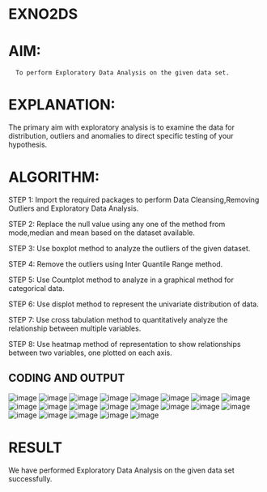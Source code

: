 # EXNO2DS
# AIM:
      To perform Exploratory Data Analysis on the given data set.
      
# EXPLANATION:
  The primary aim with exploratory analysis is to examine the data for distribution, outliers and anomalies to direct specific testing of your hypothesis.
  
# ALGORITHM:
STEP 1: Import the required packages to perform Data Cleansing,Removing Outliers and Exploratory Data Analysis.

STEP 2: Replace the null value using any one of the method from mode,median and mean based on the dataset available.

STEP 3: Use boxplot method to analyze the outliers of the given dataset.

STEP 4: Remove the outliers using Inter Quantile Range method.

STEP 5: Use Countplot method to analyze in a graphical method for categorical data.

STEP 6: Use displot method to represent the univariate distribution of data.

STEP 7: Use cross tabulation method to quantitatively analyze the relationship between multiple variables.

STEP 8: Use heatmap method of representation to show relationships between two variables, one plotted on each axis.

## CODING AND OUTPUT
![image](https://github.com/user-attachments/assets/c350d8b8-429e-412b-977d-dd41acb22c75)
![image](https://github.com/user-attachments/assets/3338f900-ad22-4f86-971e-1ace04524a59)
![image](https://github.com/user-attachments/assets/7b3efcfa-8f73-4bf0-a10c-45892a10a8bd)
![image](https://github.com/user-attachments/assets/e54dc208-2cd7-4387-bd9c-46cdbb4aa119)
![image](https://github.com/user-attachments/assets/9c9305ff-59e7-4ef7-8df5-712feb3fa43a)
![image](https://github.com/user-attachments/assets/6acdd6fb-4e15-4a9d-a8f7-0e72298f83e6)
![image](https://github.com/user-attachments/assets/60aeafc3-0a4d-40b8-98ee-0912146f8215)
![image](https://github.com/user-attachments/assets/de25796a-5700-43f9-8c7e-b40dad71e8fe)
![image](https://github.com/user-attachments/assets/2ca5910d-5d1b-475f-a851-02145e19a782)
![image](https://github.com/user-attachments/assets/252e69f8-1f07-45a7-bf49-03348e42d251)
![image](https://github.com/user-attachments/assets/7e38a25e-6594-41da-b9af-304a04e54b95)
![image](https://github.com/user-attachments/assets/fef47eaf-6dd6-46f6-b691-87188206bf2f)
![image](https://github.com/user-attachments/assets/2d8ab851-e871-4257-b361-b168a454246e)
![image](https://github.com/user-attachments/assets/891d5723-e477-4be1-8b89-c7fc6cd10803)
![image](https://github.com/user-attachments/assets/e6c2058c-0256-40da-b8a5-c1990ab0d40f)
![image](https://github.com/user-attachments/assets/b43073de-6cb5-42d1-9cf0-29f7788e9673)
![image](https://github.com/user-attachments/assets/9a8161c8-a440-45f7-b609-880db715c695)
![image](https://github.com/user-attachments/assets/8f31f798-a465-47c6-986f-5e30d61eea2a)
![image](https://github.com/user-attachments/assets/5b08854b-c1af-4f88-a19b-01e9941fcbb1)
![image](https://github.com/user-attachments/assets/b53975d6-5fba-4575-a10f-819511bcbe2e)
![image](https://github.com/user-attachments/assets/d6b080f4-68ae-4caa-82a3-a4a1e64f9ce0)



# RESULT
We have performed Exploratory Data Analysis on the given data set successfully.


